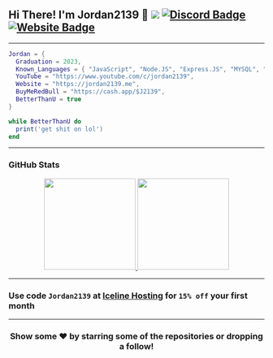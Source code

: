 ## Hi There! I'm Jordan2139 👋 ![](https://komarev.com/ghpvc/?username=jordan2139&label=Views&color=ff69b4&style=flat) [![Discord Badge](https://img.shields.io/badge/-Discord-9B9B9B?style=flat&logo=Discord&logoColor=white&color=ff69b4)](https://jordan2139.me/discord) [![Website Badge](https://img.shields.io/badge/Website-9B9B9B?style=flat&logo=google-chrome&logoColor=white&color=ff69b4)](https://jordan2139.me/)

---
```lua
Jordan = {
  Graduation = 2023,
  Known_Languages = { "JavaScript", "Node.JS", "Express.JS", "MYSQL", "Lua", "C#", "HTML/CSS", "PHP", "Java", "Python" },
  YouTube = "https://www.youtube.com/c/jordan2139",
  Website = "https://jordan2139.me",
  BuyMeRedBull = "https://cash.app/$J2139",
  BetterThanU = true
}

while BetterThanU do 
  print('get shit on lol')
end
```

---

### GitHub Stats
<p align="center">
<a href="https://github.com/jordan2139">
  <img height="180em" src="https://github-readme-stats.vercel.app/api?username=jordan2139&show_icons=true&title_color=5865F2&icon_color=5865F2&text_color=FFFFFF&bg_color=171B23&include_all_commits=true&count_private=true"/>
  <img height="180em" src="https://github-readme-stats.vercel.app/api/top-langs/?username=jordan2139&layout=compact&langs_count=8&title_color=5865F2&icon_color=5865F2&text_color=FFFFFF&bg_color=171B23"/>
</a>
</p>

---

### Use code `Jordan2139` at [Iceline Hosting](https://iceline.host/jordan2139) for `15% off` your first month

---

<h3 align=center>Show some ❤️ by starring some of the repositories or dropping a follow!</h3>
